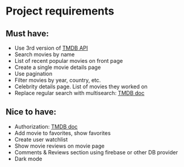 # Project requirements
## Must have:
* Use 3rd version of [TMDB API](https://developers.themoviedb.org/3/getting-started/introduction)
* Search movies by name
* List of recent popular movies on front page
* Create a single movie details page
* Use pagination
* Filter movies by year, country, etc.
* Celebrity details page. List of movies they worked on
* Replace regular search with multisearch: [TMDB doc](https://developers.themoviedb.org/3/search/multi-search)

## Nice to have:
* Authorization: [TMDB doc](https://developers.themoviedb.org/3/authentication/validate-request-token)
* Add movie to favorites, show favorites	
* Create user watchlist
* Show movie reviews on movie page	
* Comments & Reviews section using firebase or other DB provider
* Dark mode

